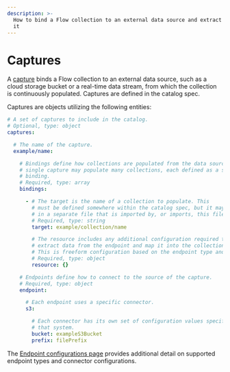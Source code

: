```yaml
---
description: >-
  How to bind a Flow collection to an external data source and extract data from
  it
---
```


# Captures

A [capture](../../../concepts/catalog-entities/captures.md) binds a Flow collection to an external data source, such as a cloud storage bucket or a real-time data stream, from which the collection is continuously populated. Captures are defined in the catalog spec.

Captures are objects utilizing the following entities:

```yaml
# A set of captures to include in the catalog.
# Optional, type: object
captures:

  # The name of the capture.
  example/name:

    # Bindings define how collections are populated from the data source.  A
    # single capture may populate many collections, each defined as a separate
    # binding.
    # Required, type: array
    bindings:

      - # The target is the name of a collection to populate. This
        # must be defined somewhere within the catalog spec, but it may be
        # in a separate file that is imported by, or imports, this file.
        # Required, type: string
        target: example/collection/name

        # The resource includes any additional configuration required to
        # extract data from the endpoint and map it into the collection.
        # This is freeform configuration based on the endpoint type and connector.
        # Required, type: object
        resource: {}

    # Endpoints define how to connect to the source of the capture.
    # Required, type: object
    endpoint:

      # Each endpoint uses a specific connector.
      s3:

        # Each connector has its own set of configuration values specific to
        # that system.
        bucket: exampleS3Bucket
        prefix: filePrefix

```

The [Endpoint configurations page](endpoint-configurations.md) provides additional detail on supported endpoint types and connector configurations.
